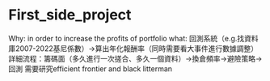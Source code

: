 # First_side_project
Why:
in order to increase the profits of portfolio
what:
回測系統（e.g.找資料庫2007-2022基尼係數）→算出年化報酬率（同時需要看大事件進行數據調整）
詳細流程：籌碼面（多久進行一次搓合、多久一個資料）→換倉頻率→避險策略→回測
需要研究efficient frontier and black litterman
 
